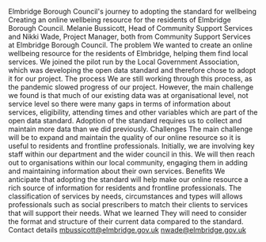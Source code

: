 Elmbridge Borough Council's journey to adopting the standard for wellbeing
Creating an online wellbeing resource for the residents of Elmbridge Borough Council.
Melanie Bussicott, Head of Community Support Services and Nikki Wade, Project Manager, both from Community Support Services at Elmbridge Borough Council.
The problem
We wanted to create an online wellbeing resource for the residents of Elmbridge, helping them find local services. We joined the pilot run by the Local Government Association, which was developing the open data standard and therefore chose to adopt it for our project.
The process
We are still working through this process, as the pandemic slowed progress of our project. However, the main challenge we found is that much of our existing data was at organisational level, not service level so there were many gaps in terms of information about services, eligibility, attending times and other variables which are part of the open data standard. Adoption of the standard requires us to collect and maintain more data than we did previously.
Challenges
The main challenge will be to expand and maintain the quality of our online resource so it is useful to residents and frontline professionals. Initially, we are involving key staff within our department and the wider council in this. We will then reach out to organisations within our local community, engaging them in adding and maintaining information about their own services.
Benefits
We anticipate that adopting the standard will help make our online resource a rich source of information for residents and frontline professionals. The classification of services by needs, circumstances and types will allows professionals such as social prescribers to match their clients to services that will support their needs.
What we learned
They will need to consider the format and structure of their current data compared to the standard.
Contact details
mbussicott@elmbridge.gov.uk
nwade@elmbridge.gov.uk
